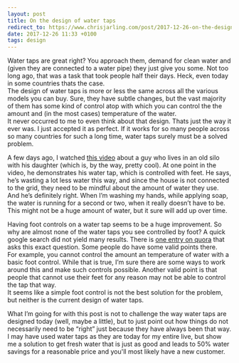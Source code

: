 ```yaml
---
layout: post
title: On the design of water taps
redirect_to: https://www.chrisjarling.com/post/2017-12-26-on-the-design-of-water-taps
date: 2017-12-26 11:33 +0100
tags: design
---
```


Water taps are great right? You approach them, demand for clean water and (given they are connected to a water pipe) they just give you some. Not too long ago, that was a task that took people half their days. Heck, even today in some countries thats the case.  
The design of water taps is more or less the same across all the various models you can buy. Sure, they have subtle changes, but the vast majority of them has some kind of control atop with which you can control the the amount and (in the most cases) temperature of the water.  
It never occurred to me to even think about that design. Thats just the way it ever was. I just accepted it as perfect. If it works for so many people across so many countries for such a long time, water taps surely must be a solved problem.

A few days ago, I watched [this video](https://www.youtube.com/watch?v=1v5DbCbl08M) about a guy who lives in an old silo with his daughter (which is, by the way, pretty cool). At one point in the video, he demonstrates his water tap, which is controlled with feet. He says, he’s wasting a lot less water this way, and since the house is not connected to the grid, they need to be mindful about the amount of water they use.  
And he’s definitely right. When I’m washing my hands, while applying soap, the water is running for a second or two, when it really doesn’t have to be. This might not be a huge amount of water, but it sure will add up over time.

Having foot controls on a water tap seems to be a huge improvement. So why are almost none of the water taps you see controlled by foot? A quick google search did not yield many results. There is [one entry on quora](https://www.quora.com/Plumbing-Why-arent-pedals-to-control-water-taps-widely-accepted-inspite-of-their-advantage-of-being-much-more-efficient) that asks this exact question. Some people do have some valid points there.  
For example, you cannot control the amount an temperature of water with a basic foot control. While that is true, I’m sure there are some ways to work around this and make such controls possible.
Another valid point is that people that cannot use their feet for any reason may not be able to control the tap that way.  
It seems like a simple foot control is not the best solution for the problem, but neither is the current design of water taps.

What I’m going for with this post is not to challenge the way water taps are designed today (well, maybe a little), but to just point out how things do not necessarily need to be “right” just because they have always been that way. I may have used water taps as they are today for my entire live, but show me a solution to get fresh water that is just as good and leads to 50% water savings for a reasonable price and you'll most likely have a new customer.
